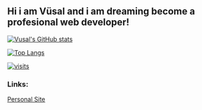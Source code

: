 <h2>Hi i am Vüsal and i am dreaming become a profesional web developer!</h2>

[![Vusal's GitHub stats](https://github-readme-stats.vercel.app/api?username=VSLdev1409&show_icons=true&theme=radical)](https://vsldev.glitch.me)

[![Top Langs](https://github-readme-stats.vercel.app/api/top-langs/?username=VSLdev1409&layout=compact&theme=radical)](https://vsldev.glitch.me)

[![visits](https://komarev.com/ghpvc/?username=VSLdev1409)](https://vsldev.glitch.me)

<h3>Links:</h3>

<a href="https://vsldev.glitch.me">Personal Site</a>
